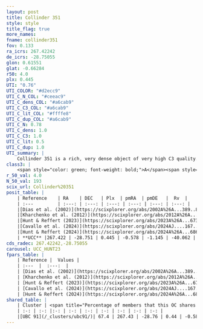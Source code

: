 ```yaml
---
layout: post
title: Collinder 351
style: style
title_flag: true
more_names: 
fname: collinder351
fov: 0.133
ra_icrs: 267.42242
de_icrs: -28.75055
glon: 0.61551
glat: -0.66284
r50: 4.0
plx: 0.445
UTI: "0.76"
UTI_COLOR: "#d2ecc9"
UTI_C_N_COL: "#ceeac9"
UTI_C_dens_COL: "#a6cab9"
UTI_C_C3_COL: "#a6cab9"
UTI_C_lit_COL: "#ffffe8"
UTI_C_dup_COL: "#a6cab9"
UTI_C_N: 0.78
UTI_C_dens: 1.0
UTI_C_C3: 1.0
UTI_C_lit: 0.5
UTI_C_dup: 1.0
UTI_summary: |
    Collinder 351 is a rich, very dense object of very high C3 quality. It is moderately studied in the literature. This object shares a significant percentage of members with a later reported entry.
class3: |
    <span style="color: green; font-weight: bold;">A</span><span style="color: green; font-weight: bold;">A</span>
r_50_val: 4.0
N_50_val: 193
scix_url: Collinder%20351
posit_table: |
    | Reference    | RA    | DEC   | Plx  | pmRA  | pmDE   |  Rv  |
    | :---         | :---: | :---: | :---: | :---: | :---: | :---: |
    |[Dias et al. (2002)](https://scixplorer.org/abs/2002A%26A...389..871D) | 267.25 | -28.736 | -- | 0.73 | -2.95 | -- |
    |[Kharchenko et al. (2012)](https://scixplorer.org/abs/2012A%26A...543A.156K) | 267.26 | -28.745 | -- | 1.81 | -1.52 | -- |
    |[Hunt & Reffert (2023)](https://scixplorer.org/abs/2023A%26A...673A.114H) | 267.434 | -28.754 | 0.439 | -0.565 | -1.136 | -30.536 |
    |[Cavallo et al. (2024)](https://scixplorer.org/abs/2024AJ....167...12C) | 267.436 | -28.748 | 0.438 | -- | -- | -- |
    |[Hunt & Reffert (2024)](https://scixplorer.org/abs/2024A%26A...686A..42H) | 267.434 | -28.754 | 0.439 | -0.565 | -1.136 | -30.536 |
    | **UCC** |267.422 | -28.751 | 0.445 | -0.578 | -1.145 | -40.062 | 
cds_radec: 267.42242,-28.75055
carousel: UCC_HUNT23
fpars_table: |
    | Reference |  Values |
    | :---  |  :---:  |
    | [Dias et al. (2002)](https://scixplorer.org/abs/2002A%26A...389..871D) | `E(B-V)=0.7, Dist=1310.0, Age=8.2` |
    | [Kharchenko et al. (2012)](https://scixplorer.org/abs/2012A%26A...543A.156K) | `e_bv=0.77, distance=1700, log_age=9.0` |
    | [Hunt & Reffert (2023)](https://scixplorer.org/abs/2023A%26A...673A.114H) | `AV50=1.853, diffAV50=1.158, MOD50=11.611, logAge50=8.029` |
    | [Cavallo et al. (2024)](https://scixplorer.org/abs/2024AJ....167...12C) | `AV50=2.16, dMod50=12.75, logAge50=7.43, [Fe/H]50=-1.19` |
    | [Hunt & Reffert (2024)](https://scixplorer.org/abs/2024A%26A...686A..42H) | `MassJ=1506.65` |
shared_table: |
    | Cluster | <span title="Percentage of members that this OC shares with the ones listed">%</span>   | RA   | DEC   | Plx   | pmRA  | pmDE  | Rv | UTI |
    | :-: | :-: |:-: | :-: | :-: | :-: | :-: | :-: | :-: |
    |[UBC 91](/_clusters/ubc91/)| 67.4 | 267.43 | -28.76 | 0.44 | -0.58 | -1.15 | -42.61 |0.01 |
---
```

